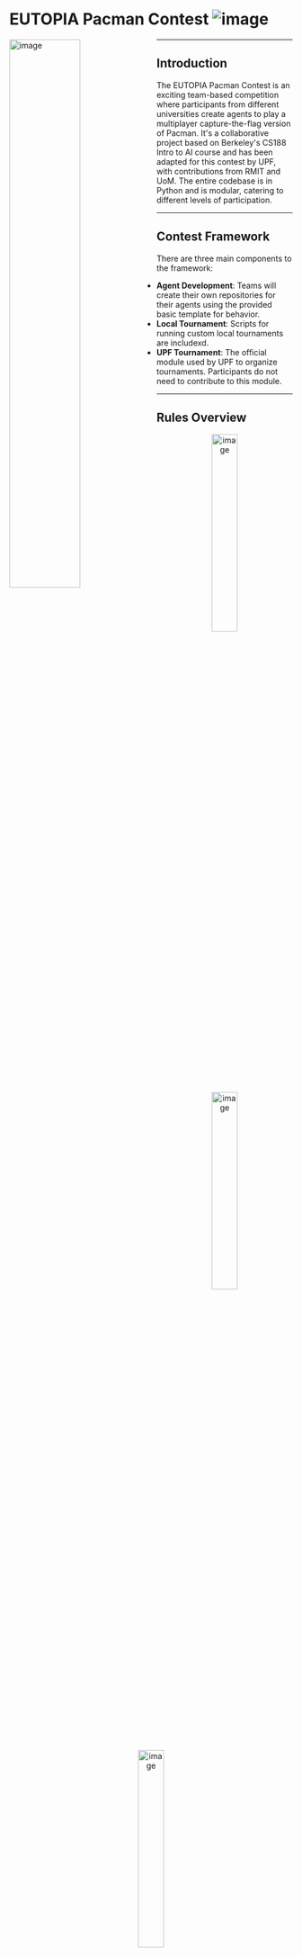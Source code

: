 # EUTOPIA Pacman Contest ![image](https://github.com/andreaspattichis/Contest-Pacman-Capture-the-Flag-EUTOPIA/assets/63289392/0281e11e-a884-49b9-a97c-784b1d00c622)

<img src="https://github.com/andreaspattichis/Contest-Pacman-Capture-the-Flag-EUTOPIA/assets/63289392/cd32914f-7b98-4268-9600-3048d7f1280b" alt="image" style="width: 50%; float: left; margin-right: 10px;"/>


---
## Introduction

The EUTOPIA Pacman Contest is an exciting team-based competition where participants from different universities create agents to play a multiplayer capture-the-flag version of Pacman. It's a collaborative project based on Berkeley's CS188 Intro to AI course and has been adapted for this contest by UPF, with contributions from RMIT and UoM. The entire codebase is in Python and is modular, catering to different levels of participation.

---
## Contest Framework

There are three main components to the framework:

- **Agent Development**: Teams will create their own repositories for their agents using the provided basic template for behavior.
- **Local Tournament**: Scripts for running custom local tournaments are includexd.
- **UPF Tournament**: The official module used by UPF to organize tournaments. Participants do not need to contribute to this module.

---
## Rules Overview
<p align="center">
  <img src="https://github.com/andreaspattichis/Contest-Pacman-Capture-the-Flag-EUTOPIA/assets/63289392/9d97ad19-1cb3-4094-82f7-d689d7ceead8" alt="image" style="width: 30%;"/>
  <img src="https://github.com/andreaspattichis/Contest-Pacman-Capture-the-Flag-EUTOPIA/assets/63289392/1e318a12-d304-4d8a-8dc3-e387b09d3f81" alt="image" style="width: 30%;"/>
  <img src="https://github.com/andreaspattichis/Contest-Pacman-Capture-the-Flag-EUTOPIA/assets/63289392/d7f8193a-bbed-44f7-827c-dccdd6b698f7" alt="image" style="width: 30%;"/>
</p>


- **Layout**: The map is divided into two halves, with agents needing to defend and capture food on their respective sides.
- **Scoring**: Points are earned by returning food pellets to your side.
- **Gameplay**: Eating Pacman, power capsules, and observations come with specific rules to enhance strategic gameplay.
- **Winning**: The game can end by collecting almost all opponent's dots or by having the highest score when the move limit is reached.
- **Computation Time**: Timely decisions are crucial, with strict rules for computation time to ensure smooth tournament flow.

---
## Repository Contents

The `/versions/` folder contains Python code for teams' implementations of defensive and offensive agents. To use these, you need to:

1. Clone the GitHub project for the EUTOPIA contest:
   'git clone https://github.com/aig-upf/pacman-eutopia'
2. Replace `team_name_X` with your team's name.
3. Add the python file of the version you want to test and experiment with and then follow the instructions of the EUTOPIA's GitHub Repo.

---
## Versions In Detail:
### Version 1 (v1.py) Detailed Description
#### A. OffensiveQLearningAgent
- **Strategy**: Leverages Q-learning for dynamic action selection to optimize offensive gameplay.
- **Trained Weights Loading**: Capable of loading pre-trained weights, enhancing decision-making from past experiences.
- **Q-learning Algorithm Parameters**: Adjusts exploration and exploitation trade-off dynamically, with exploration rate (epsilon) set to 0.15 during training to encourage exploration, and 0 during gameplay for exploitation. The learning rate (alpha) is set at 0.2.
- **Action Selection**: Dynamically selects actions based on the game state and current knowledge, prioritizing returning home when carrying significant food or nearing victory conditions.
- **Feature Extraction**: Extracts relevant features for decision-making, including proximity to ghosts, distance to nearby food, and the urgency of returning home with food.
- **Weighted Q-value Computation**: Calculates Q-values based on a weighted combination of features and learned weights, forming the decision-making basis.
- **Weight Updating**: Updates knowledge by adjusting weights using the Q-learning update rule, considering observed rewards, discount factors, and predicted future rewards.
- **Reward Calculation**: Rewards are calculated based on various factors, including proximity to enemies, progress towards objectives, score changes, and distance to the nearest food.
- **Persistence and Learning**: Retains and builds upon learned knowledge across multiple game sessions by persisting trained weights.
- **Ghost Position Inference**: Utilizes Bayesian inference to estimate ghost positions based on observations and time, enhancing offensive tactics.

#### B. DefensiveReflexCaptureAgent
- **Patrol Behavior**: Focuses on strategic map points, particularly chokepoints, for effective area defense.
- **Belief Distribution**: Uses Bayesian inference for estimating potential invader locations, informing patrol adjustments.
- **Chokepoint Identification**: Analyzes map layout to identify and position near key areas, boosting defensive capabilities.
- **Feature-Based Decision Making**: Decisions are informed by features like invader presence and distances, among others.
- **Weighted Features**: Prioritizes certain defensive actions through feature weighting, like maintaining defense and targeting invaders.
- **Defensive Strategies**: Designs to be a formidable defender, intercepting enemy Pac-Man and securing the territory.

## Version 2 (v2.py) Detailed Description
### A. OffensiveQLearningAgent
- **Strategy**: Utilizes Q-learning to dynamically select actions for optimizing offensive gameplay.
- **Trained Weights Loading**: Capable of loading weights from a file, utilizing past learning experiences to enhance decision-making.
- **Q-learning Algorithm Parameters**: Adjusts exploration-exploitation trade-off dynamically. Sets exploration rate (epsilon) to 0.15 during training for exploration, and 0 during gameplay for exploitation. Learning rate (alpha) is set at 0.2.
- **Action Selection**: Prioritizes returning home when carrying significant food amounts or nearing victory conditions.
- **Feature Extraction**: Extracts relevant features for decision-making, including ghost proximity, nearby food distance, and urgency to return home with food.
- **Weighted Q-value Computation**: Computes Q-values based on a weighted combination of features and learned weights, guiding decision-making.
- **Weight Updating**: Adjusts weights using the Q-learning update rule, factoring in observed rewards, discount factors, and predicted future rewards.
- **Reward Calculation**: Factors in proximity to enemies, score changes, and progress towards objectives for reward calculation.
- **Persistence and Learning**: Retains and builds upon learned knowledge over multiple sessions by persisting trained weights.
- **Ghost Position Inference**: Employs Bayesian inference to estimate ghost positions based on observations and time, enhancing offensive strategy.

### DefensiveQLearningAgent
- **Strategy**: Employs Q-learning for optimizing defensive gameplay, focusing on protecting territory and intercepting invaders.
- **Epsilon-Greedy Action Selection**: Uses an epsilon-greedy strategy for action selection, balancing exploration and exploitation.
- **Weight Initialization and Loading**: Initializes or loads weights for feature importance, facilitating adaptive strategy development.
- **Feature-Based Decision Making**: Extracts and utilizes features such as invader distance, food defending, and entry point proximity for decision-making.
- **Reward System**: Configures rewards based on state transitions, considering factors like food protected, invaders intercepted, and personal safety.
- **Learning and Adaptation**: Updates weights based on the learning rate and observed rewards, allowing for strategy refinement over time.
- **Bayesian Inference for Enemy Positioning**: Utilizes Bayesian inference to update beliefs about enemy locations, improving defensive positioning.
- **Patrol and Intercept Strategy**: Implements a patrol strategy around key entry points, adjusting dynamically based on inferred enemy movements.
- **Performance Tracking and Weight Persistence**: Tracks cumulative rewards and persists learning weights to file for continued improvement across games.


## Getting Started

Download the source code, install dependencies, and refer to the `Getting Started` section to run a game. Use provided options to customize the game execution, record games, and review logs and replays.

